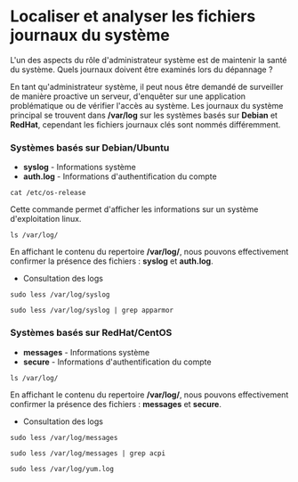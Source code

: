 # Localiser et analyser les fichiers journaux du système

L'un des aspects du rôle d'administrateur système est de maintenir la santé du système. Quels journaux doivent être examinés lors du dépannage ?

En tant qu'administrateur système, il peut nous être demandé de surveiller de manière proactive un serveur, d'enquêter sur une application problématique ou de vérifier l'accès au système. Les journaux du système principal se trouvent dans **/var/log** sur les systèmes basés sur **Debian** et **RedHat**, cependant les fichiers journaux clés sont nommés différemment.

### Systèmes basés sur Debian/Ubuntu

- **syslog** - Informations système
- **auth.log** - Informations d'authentification du compte

```
cat /etc/os-release
```

Cette commande permet d'afficher les informations sur un système d'exploitation linux.

```
ls /var/log/
```

En affichant le contenu du repertoire **/var/log/**, nous pouvons effectivement confirmer la présence des fichiers : **syslog** et **auth.log**.

- Consultation des logs

```
sudo less /var/log/syslog
```

```
sudo less /var/log/syslog | grep apparmor
```

### Systèmes basés sur RedHat/CentOS

- **messages** - Informations système
- **secure** - Informations d'authentification du compte

```
ls /var/log/
```

En affichant le contenu du repertoire **/var/log/**, nous pouvons effectivement confirmer la présence des fichiers : **messages** et **secure**.

- Consultation des logs

```
sudo less /var/log/messages
```

```
sudo less /var/log/messages | grep acpi
```

```
sudo less /var/log/yum.log
```